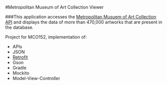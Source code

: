 #Metropolitan Museum of Art Collection Viewer

###This application accesses the [Metropolitan Musuem of Art Collection API](https://metmuseum.github.io/) and displays the data of more than 470,000 artworks that are present in the database.

Project for MCO152, implementation of:
* APIs
* JSON
* [Retrofit](https://square.github.io/retrofit/)
* Gson
* Gradle
* Mockito
* Model-View-Controller


